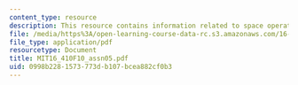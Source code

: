 ```yaml
---
content_type: resource
description: This resource contains information related to space operations.
file: /media/https%3A/open-learning-course-data-rc.s3.amazonaws.com/16-410-principles-of-autonomy-and-decision-making-fall-2010/0998b2281573773db107bcea882cf0b3_MIT16_410F10_assn05.pdf
file_type: application/pdf
resourcetype: Document
title: MIT16_410F10_assn05.pdf
uid: 0998b228-1573-773d-b107-bcea882cf0b3
---
```

